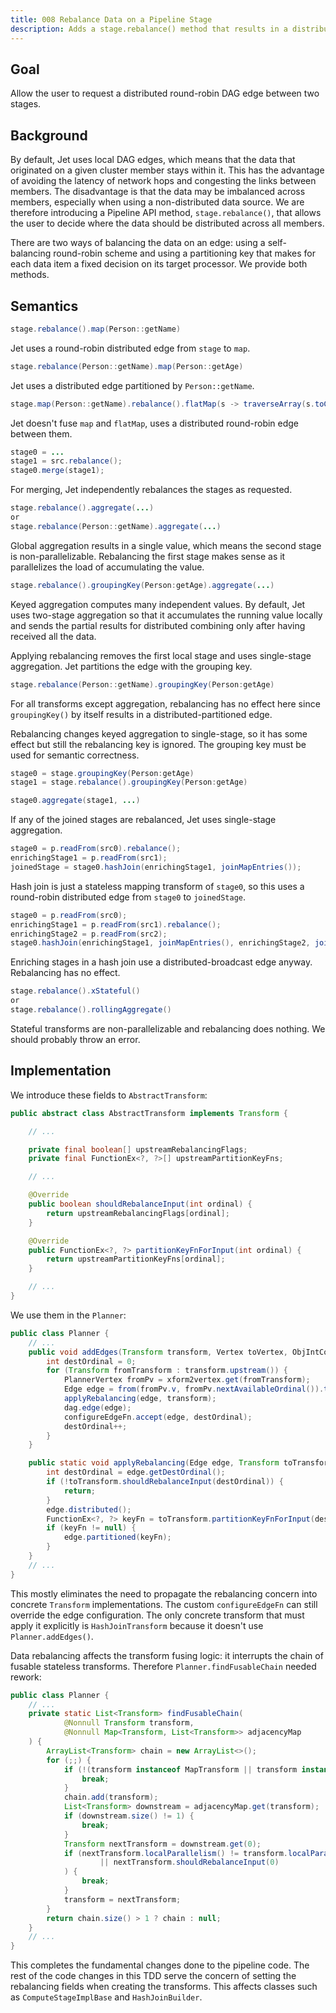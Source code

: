 ```yaml
---
title: 008 Rebalance Data on a Pipeline Stage
description: Adds a stage.rebalance() method that results in a distributed DAG edge from this stage to the next one.
---
```


## Goal

Allow the user to request a distributed round-robin DAG edge between
two stages.

## Background

By default, Jet uses local DAG edges, which means that the data that
originated on a given cluster member stays within it. This has the
advantage of avoiding the latency of network hops and congesting the
links between members. The disadvantage is that the data may be
imbalanced across members, especially when using a non-distributed data
source. We are therefore introducing a Pipeline API method,
`stage.rebalance()`, that allows the user to decide where the data
should be distributed across all members.

There are two ways of balancing the data on an edge: using a
self-balancing round-robin scheme and using a partitioning key that
makes for each data item a fixed decision on its target processor. We
provide both methods.

## Semantics

```java
stage.rebalance().map(Person::getName)
```

Jet uses a round-robin distributed edge from `stage` to `map`.

```java
stage.rebalance(Person::getName).map(Person::getAge)
```

Jet uses a distributed edge partitioned by `Person::getName`.

```java
stage.map(Person::getName).rebalance().flatMap(s -> traverseArray(s.toCharArray()))
```

Jet doesn't fuse `map` and `flatMap`, uses a distributed round-robin
edge between them.

```java
stage0 = ...
stage1 = src.rebalance();
stage0.merge(stage1);
```

For merging, Jet independently rebalances the stages as requested.

```java
stage.rebalance().aggregate(...)
or
stage.rebalance(Person::getName).aggregate(...)
```

Global aggregation results in a single value, which means the second
stage is non-parallelizable. Rebalancing the first stage makes sense as
it parallelizes the load of accumulating the value.

```java
stage.rebalance().groupingKey(Person:getAge).aggregate(...)
```

Keyed aggregation computes many independent values. By default, Jet uses
two-stage aggregation so that it accumulates the running value locally
and sends the partial results for distributed combining only after
having received all the data.

Applying rebalancing removes the first local stage and uses single-stage
aggregation. Jet partitions the edge with the grouping key.

```java
stage.rebalance(Person::getName).groupingKey(Person:getAge)
```

For all transforms except aggregation, rebalancing has no effect here
since `groupingKey()` by itself results in a distributed-partitioned
edge.

Rebalancing changes keyed aggregation to single-stage, so it has some
effect but still the rebalancing key is ignored. The grouping key must
be used for semantic correctness.

```java
stage0 = stage.groupingKey(Person:getAge)
stage1 = stage.rebalance().groupingKey(Person:getAge)

stage0.aggregate(stage1, ...)
```

If any of the joined stages are rebalanced, Jet uses single-stage
aggregation.

```java
stage0 = p.readFrom(src0).rebalance();
enrichingStage1 = p.readFrom(src1);
joinedStage = stage0.hashJoin(enrichingStage1, joinMapEntries());
```

Hash join is just a stateless mapping transform of `stage0`, so this
uses a round-robin distributed edge from `stage0` to `joinedStage`.

```java
stage0 = p.readFrom(src0);
enrichingStage1 = p.readFrom(src1).rebalance();
enrichingStage2 = p.readFrom(src2);
stage0.hashJoin(enrichingStage1, joinMapEntries(), enrichingStage2, joinMapEntries())
```

Enriching stages in a hash join use a distributed-broadcast edge anyway.
Rebalancing has no effect.

```java
stage.rebalance().xStateful()
or
stage.rebalance().rollingAggregate()
```

Stateful transforms are non-parallelizable and rebalancing does nothing.
We should probably throw an error.

## Implementation

We introduce these fields to `AbstractTransform`:

```java
public abstract class AbstractTransform implements Transform {

    // ...

    private final boolean[] upstreamRebalancingFlags;
    private final FunctionEx<?, ?>[] upstreamPartitionKeyFns;

    // ...

    @Override
    public boolean shouldRebalanceInput(int ordinal) {
        return upstreamRebalancingFlags[ordinal];
    }

    @Override
    public FunctionEx<?, ?> partitionKeyFnForInput(int ordinal) {
        return upstreamPartitionKeyFns[ordinal];
    }

    // ...
}
```

We use them in the `Planner`:

```java
public class Planner {
    // ...
    public void addEdges(Transform transform, Vertex toVertex, ObjIntConsumer<Edge> configureEdgeFn) {
        int destOrdinal = 0;
        for (Transform fromTransform : transform.upstream()) {
            PlannerVertex fromPv = xform2vertex.get(fromTransform);
            Edge edge = from(fromPv.v, fromPv.nextAvailableOrdinal()).to(toVertex, destOrdinal);
            applyRebalancing(edge, transform);
            dag.edge(edge);
            configureEdgeFn.accept(edge, destOrdinal);
            destOrdinal++;
        }
    }

    public static void applyRebalancing(Edge edge, Transform toTransform) {
        int destOrdinal = edge.getDestOrdinal();
        if (!toTransform.shouldRebalanceInput(destOrdinal)) {
            return;
        }
        edge.distributed();
        FunctionEx<?, ?> keyFn = toTransform.partitionKeyFnForInput(destOrdinal);
        if (keyFn != null) {
            edge.partitioned(keyFn);
        }
    }
    // ...
}
```

This mostly eliminates the need to propagate the rebalancing concern
into concrete `Transform` implementations. The custom `configureEdgeFn`
can still override the edge configuration. The only concrete transform
that must apply it explicitly is `HashJoinTransform` because it doesn't
use `Planner.addEdges()`.

Data rebalancing affects the transform fusing logic: it interrupts the
chain of fusable stateless transforms. Therefore `Planner.findFusableChain`
needed rework:

```java
public class Planner {
    // ...
    private static List<Transform> findFusableChain(
            @Nonnull Transform transform,
            @Nonnull Map<Transform, List<Transform>> adjacencyMap
    ) {
        ArrayList<Transform> chain = new ArrayList<>();
        for (;;) {
            if (!(transform instanceof MapTransform || transform instanceof FlatMapTransform)) {
                break;
            }
            chain.add(transform);
            List<Transform> downstream = adjacencyMap.get(transform);
            if (downstream.size() != 1) {
                break;
            }
            Transform nextTransform = downstream.get(0);
            if (nextTransform.localParallelism() != transform.localParallelism()
                    || nextTransform.shouldRebalanceInput(0)
            ) {
                break;
            }
            transform = nextTransform;
        }
        return chain.size() > 1 ? chain : null;
    }
    // ...
}
```

This completes the fundamental changes done to the pipeline code. The
rest of the code changes in this TDD serve the concern of setting the
rebalancing fields when creating the transforms. This affects classes
such as `ComputeStageImplBase` and `HashJoinBuilder`.

